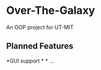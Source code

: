 Over-The-Galaxy
===============

An OOP project for UT-MIT



Planned Features
-------------------------------------
*GUI support
*
*
...



